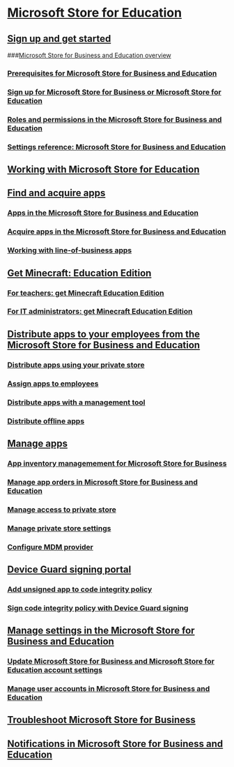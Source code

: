 # [Microsoft Store for Education](/microsoft-store/index?toc=/microsoft-store/education/toc.json)

## [Sign up and get started](/microsoft-store/sign-up-windows-store-for-business-overview?toc=/microsoft-store/education/toc.json)
###[Microsoft Store for Business and Education overview](/microsoft-store/windows-store-for-business-overview?toc=/microsoft-store/education/toc.json)
### [Prerequisites for Microsoft Store for Business and Education](/microsoft-store/prerequisites-windows-store-for-business?toc=/microsoft-store/education/toc.json)
### [Sign up for Microsoft Store for Business or Microsoft Store for Education](/microsoft-store/sign-up-windows-store-for-business?toc=/microsoft-store/education/toc.json)
### [Roles and permissions in the Microsoft Store for Business and Education](/microsoft-store/roles-and-permissions-windows-store-for-business?toc=/microsoft-store/education/toc.json)
### [Settings reference: Microsoft Store for Business and Education](/microsoft-store/settings-reference-windows-store-for-business?toc=/microsoft-store/education/toc.json)
## [Working with Microsoft Store for Education](/education/windows/education-scenarios-store-for-business?toc=/microsoft-store/education/toc.json)
## [Find and acquire apps](/microsoft-store/find-and-acquire-apps-overview?toc=/microsoft-store/education/toc.json)
### [Apps in the Microsoft Store for Business and Education](/microsoft-store/apps-in-windows-store-for-business?toc=/microsoft-store/education/toc.json)
### [Acquire apps in the Microsoft Store for Business and Education](/microsoft-store/acquire-apps-windows-store-for-business?toc=/microsoft-store/education/toc.json)
### [Working with line-of-business apps](/microsoft-store/working-with-line-of-business-apps?toc=/microsoft-store/education/toc.json)
## [Get Minecraft: Education Edition](/education/windows/get-minecraft-for-education?toc=/microsoft-store/education/toc.json)
### [For teachers: get Minecraft Education Edition](/education/windows/teacher-get-minecraft?toc=/microsoft-store/education/toc.json)
### [For IT administrators: get Minecraft Education Edition](/education/windows/school-get-minecraft?toc=/microsoft-store/education/toc.json)
## [Distribute apps to your employees from the Microsoft Store for Business and Education](/microsoft-store/distribute-apps-to-your-employees-windows-store-for-business?toc=/microsoft-store/education/toc.json)
### [Distribute apps using your private store](/microsoft-store/distribute-apps-from-your-private-store?toc=/microsoft-store/education/toc.json)
### [Assign apps to employees](/microsoft-store/assign-apps-to-employees?toc=/microsoft-store/education/toc.json)
### [Distribute apps with a management tool](/microsoft-store/distribute-apps-with-management-tool?toc=/microsoft-store/education/toc.json)
### [Distribute offline apps](/microsoft-store/distribute-offline-apps?toc=/microsoft-store/education/toc.json)
## [Manage apps](/microsoft-store/manage-apps-windows-store-for-business-overview?toc=/microsoft-store/education/toc.json)
### [App inventory managemement for Microsoft Store for Business](/microsoft-store/app-inventory-management-windows-store-for-business?toc=/microsoft-store/education/toc.json)
### [Manage app orders in Microsoft Store for Business and Education](/microsoft-store/manage-orders-windows-store-for-business?toc=/microsoft-store/education/toc.json)
### [Manage access to private store](/microsoft-store/manage-access-to-private-store?toc=/microsoft-store/education/toc.json)
### [Manage private store settings](/microsoft-store/manage-private-store-settings?toc=/microsoft-store/education/toc.json)
### [Configure MDM provider](/microsoft-store/configure-mdm-provider-windows-store-for-business?toc=/microsoft-store/education/toc.json)
## [Device Guard signing portal](/microsoft-store/device-guard-signing-portal?toc=/microsoft-store/education/toc.json)
### [Add unsigned app to code integrity policy](/microsoft-store/add-unsigned-app-to-code-integrity-policy?toc=/microsoft-store/education/toc.json)
### [Sign code integrity policy with Device Guard signing](/microsoft-store/sign-code-integrity-policy-with-device-guard-signing?toc=/microsoft-store/education/toc.json)
## [Manage settings in the Microsoft Store for Business and Education](/microsoft-store/manage-settings-windows-store-for-business?toc=/microsoft-store/education/toc.json)
### [Update Microsoft Store for Business and Microsoft Store for Education account settings](/microsoft-store/update-windows-store-for-business-account-settings?toc=/microsoft-store/education/toc.json)
### [Manage user accounts in Microsoft Store for Business and Education](/microsoft-store/manage-users-and-groups-windows-store-for-business?toc=/microsoft-store/education/toc.json)
## [Troubleshoot Microsoft Store for Business](/microsoft-store/troubleshoot-windows-store-for-business?toc=/microsoft-store/education/toc.json)
## [Notifications in Microsoft Store for Business and Education](notifications-microsoft-store-business.md)

